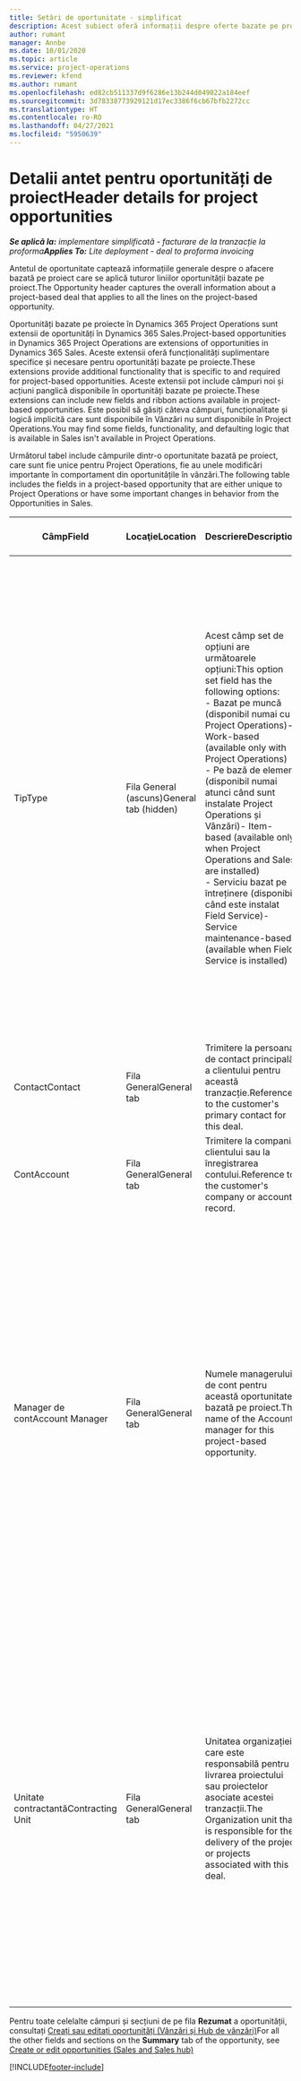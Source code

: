 ```yaml
---
title: Setări de oportunitate - simplificat
description: Acest subiect oferă informații despre oferte bazate pe proiecte și liniile de oportunitate bazate pe proiecte.
author: rumant
manager: Annbe
ms.date: 10/01/2020
ms.topic: article
ms.service: project-operations
ms.reviewer: kfend
ms.author: rumant
ms.openlocfilehash: ed82cb511337d9f6286e13b244d049022a184eef
ms.sourcegitcommit: 3d78338773929121d17ec3386f6cb67bfb2272cc
ms.translationtype: HT
ms.contentlocale: ro-RO
ms.lasthandoff: 04/27/2021
ms.locfileid: "5950639"
---
```

# <a name="header-details-for-project-opportunities"></a><span data-ttu-id="d1f6c-103">Detalii antet pentru oportunități de proiect</span><span class="sxs-lookup"><span data-stu-id="d1f6c-103">Header details for project opportunities</span></span>

<span data-ttu-id="d1f6c-104">_**Se aplică la:** implementare simplificată - facturare de la tranzacție la proforma_</span><span class="sxs-lookup"><span data-stu-id="d1f6c-104">_**Applies To:** Lite deployment - deal to proforma invoicing_</span></span>

<span data-ttu-id="d1f6c-105">Antetul de oportunitate captează informațiile generale despre o afacere bazată pe proiect care se aplică tuturor liniilor oportunității bazate pe proiect.</span><span class="sxs-lookup"><span data-stu-id="d1f6c-105">The Opportunity header captures the overall information about a project-based deal that applies to all the lines on the project-based opportunity.</span></span>

<span data-ttu-id="d1f6c-106">Oportunități bazate pe proiecte în Dynamics 365 Project Operations sunt extensii de oportunități în Dynamics 365 Sales.</span><span class="sxs-lookup"><span data-stu-id="d1f6c-106">Project-based opportunities in Dynamics 365 Project Operations are extensions of opportunities in Dynamics 365 Sales.</span></span> <span data-ttu-id="d1f6c-107">Aceste extensii oferă funcționalități suplimentare specifice și necesare pentru oportunități bazate pe proiecte.</span><span class="sxs-lookup"><span data-stu-id="d1f6c-107">These extensions provide additional functionality that is specific to and required for project-based opportunities.</span></span> <span data-ttu-id="d1f6c-108">Aceste extensii pot include câmpuri noi și acțiuni panglică disponibile în oportunități bazate pe proiecte.</span><span class="sxs-lookup"><span data-stu-id="d1f6c-108">These extensions can include new fields and ribbon actions available in project-based opportunities.</span></span> <span data-ttu-id="d1f6c-109">Este posibil să găsiți câteva câmpuri, funcționalitate și logică implicită care sunt disponibile în Vânzări nu sunt disponibile în Project Operations.</span><span class="sxs-lookup"><span data-stu-id="d1f6c-109">You may find some fields, functionality, and defaulting logic that is available in Sales isn't available in Project Operations.</span></span>

<span data-ttu-id="d1f6c-110">Următorul tabel include câmpurile dintr-o oportunitate bazată pe proiect, care sunt fie unice pentru Project Operations, fie au unele modificări importante în comportament din oportunitățile în vânzări.</span><span class="sxs-lookup"><span data-stu-id="d1f6c-110">The following table includes the fields in a project-based opportunity that are either unique to Project Operations or have some important changes in behavior from the Opportunities in Sales.</span></span>

| <span data-ttu-id="d1f6c-111">**Câmp**</span><span class="sxs-lookup"><span data-stu-id="d1f6c-111">**Field**</span></span> | <span data-ttu-id="d1f6c-112">**Locaţie**</span><span class="sxs-lookup"><span data-stu-id="d1f6c-112">**Location**</span></span> | <span data-ttu-id="d1f6c-113">**Descriere**</span><span class="sxs-lookup"><span data-stu-id="d1f6c-113">**Description**</span></span> | <span data-ttu-id="d1f6c-114">**Impactul din aval**</span><span class="sxs-lookup"><span data-stu-id="d1f6c-114">**Downstream impact**</span></span> |
| --- | --- | --- | --- |
| <span data-ttu-id="d1f6c-115">Tip</span><span class="sxs-lookup"><span data-stu-id="d1f6c-115">Type</span></span> | <span data-ttu-id="d1f6c-116">Fila General (ascuns)</span><span class="sxs-lookup"><span data-stu-id="d1f6c-116">General tab (hidden)</span></span> | <span data-ttu-id="d1f6c-117">Acest câmp set de opțiuni are următoarele opțiuni:</span><span class="sxs-lookup"><span data-stu-id="d1f6c-117">This option set field has the following options:</span></span></br><span data-ttu-id="d1f6c-118">- Bazat pe muncă (disponibil numai cu Project Operations)</span><span class="sxs-lookup"><span data-stu-id="d1f6c-118">- Work-based (available only with Project Operations)</span></span></br><span data-ttu-id="d1f6c-119">- Pe bază de element (disponibil numai atunci când sunt instalate Project Operations și Vânzări)</span><span class="sxs-lookup"><span data-stu-id="d1f6c-119">- Item-based (available only when Project Operations and Sales are installed)</span></span></br><span data-ttu-id="d1f6c-120">- Serviciu bazat pe întreținere (disponibil când este instalat Field Service)</span><span class="sxs-lookup"><span data-stu-id="d1f6c-120">- Service maintenance-based (available when Field Service is installed)</span></span> | <span data-ttu-id="d1f6c-121">Când utilizați Project Operations, această valoare a câmpului este setată automat la **Bazat pe muncă** care clasifică oportunitatea ca fiind bazată pe proiect.</span><span class="sxs-lookup"><span data-stu-id="d1f6c-121">When you use Project Operations, this field value is automatically set to **Work-based** which classifies the Opportunity as project-based.</span></span> <span data-ttu-id="d1f6c-122">O oportunitate ar trebui să fie bazată pe proiect pentru a permite toate extensiile și funcționalitățile specifice proiectului în procesul de vânzare din aval pentru această ofertă.</span><span class="sxs-lookup"><span data-stu-id="d1f6c-122">An Opportunity should be project-based to enable all project-specific extensions and functionality in the downstream sales process for this deal.</span></span> |
| <span data-ttu-id="d1f6c-123">Contact</span><span class="sxs-lookup"><span data-stu-id="d1f6c-123">Contact</span></span> | <span data-ttu-id="d1f6c-124">Fila General</span><span class="sxs-lookup"><span data-stu-id="d1f6c-124">General tab</span></span> | <span data-ttu-id="d1f6c-125">Trimitere la persoana de contact principală a clientului pentru această tranzacție.</span><span class="sxs-lookup"><span data-stu-id="d1f6c-125">Reference to the customer's primary contact for this deal.</span></span> | |
| <span data-ttu-id="d1f6c-126">Cont</span><span class="sxs-lookup"><span data-stu-id="d1f6c-126">Account</span></span> | <span data-ttu-id="d1f6c-127">Fila General</span><span class="sxs-lookup"><span data-stu-id="d1f6c-127">General tab</span></span> | <span data-ttu-id="d1f6c-128">Trimitere la compania clientului sau la înregistrarea contului.</span><span class="sxs-lookup"><span data-stu-id="d1f6c-128">Reference to the customer's company or account record.</span></span> | |
| <span data-ttu-id="d1f6c-129">Manager de cont</span><span class="sxs-lookup"><span data-stu-id="d1f6c-129">Account Manager</span></span> | <span data-ttu-id="d1f6c-130">Fila General</span><span class="sxs-lookup"><span data-stu-id="d1f6c-130">General tab</span></span> | <span data-ttu-id="d1f6c-131">Numele managerului de cont pentru această oportunitate bazată pe proiect.</span><span class="sxs-lookup"><span data-stu-id="d1f6c-131">The name of the Account manager for this project-based opportunity.</span></span> | <span data-ttu-id="d1f6c-132">Managerul de cont este responsabil pentru gestionarea relației cu clientul prin finalizarea acestui proiect.</span><span class="sxs-lookup"><span data-stu-id="d1f6c-132">The Account manager is responsible for managing the relationship with the customer through the completion of this project.</span></span> <span data-ttu-id="d1f6c-133">Pe baza înregistrării resursei rezervabile legată de Managerul de cont, unitatea contractantă este implicită.</span><span class="sxs-lookup"><span data-stu-id="d1f6c-133">Based on the bookable resource record tied to the Account manager, the contracting unit is defaulted.</span></span> |
| <span data-ttu-id="d1f6c-134">Unitate contractantă</span><span class="sxs-lookup"><span data-stu-id="d1f6c-134">Contracting Unit</span></span> | <span data-ttu-id="d1f6c-135">Fila General</span><span class="sxs-lookup"><span data-stu-id="d1f6c-135">General tab</span></span> | <span data-ttu-id="d1f6c-136">Unitatea organizației care este responsabilă pentru livrarea proiectului sau proiectelor asociate acestei tranzacții.</span><span class="sxs-lookup"><span data-stu-id="d1f6c-136">The Organization unit that is responsible for the delivery of the project or projects associated with this deal.</span></span> | <span data-ttu-id="d1f6c-137">Unitatea contractantă este divizia companiei care va finaliza proiectele după încheierea tranzacției.</span><span class="sxs-lookup"><span data-stu-id="d1f6c-137">The contracting unit is the division of the company that will complete the project(s) after the deal is closed.</span></span> <span data-ttu-id="d1f6c-138">Fiecare unitate contractantă are o monedă, iar această monedă este utilizată pentru a raporta costurile estimate și reale suportate în timpul proiectului.</span><span class="sxs-lookup"><span data-stu-id="d1f6c-138">Every contracting unit has a currency, and this currency is used to report estimated and actual costs incurred during the project.</span></span> |

<span data-ttu-id="d1f6c-139">Pentru toate celelalte câmpuri și secțiuni de pe fila **Rezumat** a oportunității, consultați [Creați sau editați oportunități (Vânzări și Hub de vânzări)](/dynamics365/sales-enterprise/create-edit-opportunity-sales)</span><span class="sxs-lookup"><span data-stu-id="d1f6c-139">For all the other fields and sections on the **Summary** tab of the opportunity, see [Create or edit opportunities (Sales and Sales hub)](/dynamics365/sales-enterprise/create-edit-opportunity-sales)</span></span>


[!INCLUDE[footer-include](../../includes/footer-banner.md)]
